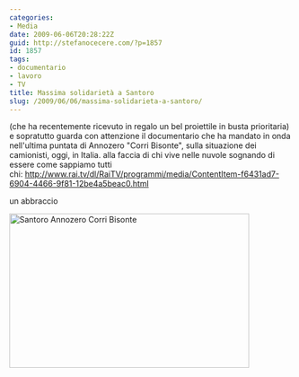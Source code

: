 ```yaml
---
categories:
- Media
date: 2009-06-06T20:28:22Z
guid: http://stefanocecere.com/?p=1857
id: 1857
tags:
- documentario
- lavoro
- TV
title: Massima solidarietà a Santoro
slug: /2009/06/06/massima-solidarieta-a-santoro/
---
```


(che ha recentemente ricevuto in regalo un bel proiettile in busta prioritaria) e sopratutto guarda con attenzione il documentario che ha mandato in onda nell'ultima puntata di Annozero "Corri Bisonte", sulla situazione dei camionisti, oggi, in Italia. alla faccia di chi vive nelle nuvole sognando di essere come sappiamo tutti chi: <http://www.rai.tv/dl/RaiTV/programmi/media/ContentItem-f6431ad7-6904-4466-9f81-12be4a5beac0.html>

un abbraccio

[<img class="aligncenter size-full wp-image-1858" title="Santoro Annozero Corri Bisonte" src="http://stefanocecere.com/wp-content/uploads/sites/3/2009/06/sabtoro.png" alt="Santoro Annozero Corri Bisonte" width="427" height="275" srcset="http://stefanocecere.com/wp-content/uploads/sites/3/2009/06/sabtoro.png 427w, http://stefanocecere.com/wp-content/uploads/sites/3/2009/06/sabtoro-300x193.png 300w" sizes="(max-width: 427px) 100vw, 427px" />](http://www.rai.tv/dl/RaiTV/programmi/media/ContentItem-f6431ad7-6904-4466-9f81-12be4a5beac0.html)